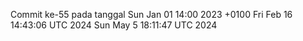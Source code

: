 Commit ke-55 pada tanggal Sun Jan 01 14:00 2023 +0100
Fri Feb 16 14:43:06 UTC 2024
Sun May  5 18:11:47 UTC 2024
